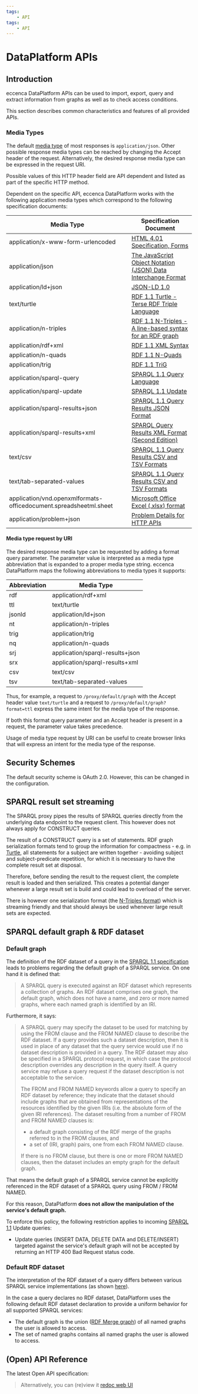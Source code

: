 ```yaml
---
tags:
    - API
tags:
    - API
---
```

# DataPlatform APIs

## Introduction

eccenca DataPlatform APIs can be used to import, export, query and extract information from graphs as well as to check access conditions.

This section describes common characteristics and features of all provided APIs.

### Media Types

The default [media type](https://en.wikipedia.org/wiki/Media_type) of most responses is `application/json`. Other possible response media types can be reached by changing the Accept header of the request. Alternatively, the desired response media type can be expressed in the request URI.

Possible values of this HTTP header field are API dependent and listed as part of the specific HTTP method.

Dependent on the specific API, eccenca DataPlatform works with the following application media types which correspond to the following specification documents:

| Media Type                                                        | Specification Document                                                                                                                                                  |
| ----------------------------------------------------------------- | ----------------------------------------------------------------------------------------------------------------------------------------------------------------------- |
| application/x-www-form-urlencoded                                 | [HTML 4.01 Specification, Forms](https://www.w3.org/TR/html401/interact/forms.html)                                                                                     |
| application/json                                                  | [The JavaScript Object Notation (JSON) Data Interchange Format](https://tools.ietf.org/html/rfc8259)                                                                    |
| application/ld+json                                               | [JSON-LD 1.0](https://www.w3.org/TR/json-ld/)                                                                                                                           |
| text/turtle                                                       | [RDF 1.1 Turtle - Terse RDF Triple Language](https://www.w3.org/TR/turtle/)                                                                                             |
| application/n-triples                                             | [RDF 1.1 N-Triples - A line-based syntax for an RDF graph](https://www.w3.org/TR/n-triples/)                                                                            |
| application/rdf+xml                                               | [RDF 1.1 XML Syntax](http://www.w3.org/TR/rdf-syntax-grammar/)                                                                                                          |
| application/n-quads                                               | [RDF 1.1 N-Quads](https://www.w3.org/TR/n-quads/)                                                                                                                       |
| application/trig                                                  | [RDF 1.1 TriG](https://www.w3.org/TR/trig/)                                                                                                                             |
| application/sparql-query                                          | [SPARQL 1.1 Query Language](https://www.w3.org/TR/sparql11-query/#mediaType)                                                                                            |
| application/sparql-update                                         | [SPARQL 1.1 Update](https://www.w3.org/TR/sparql11-update/#mediaType)                                                                                                   |
| application/sparql-results+json                                   | [SPARQL 1.1 Query Results JSON Format](https://www.w3.org/TR/sparql11-results-json)                                                                                     |
| application/sparql-results+xml                                    | [SPARQL Query Results XML Format (Second Edition)](https://www.w3.org/TR/rdf-sparql-XMLres)                                                                             |
| text/csv                                                          | [SPARQL 1.1 Query Results CSV and TSV Formats](https://www.w3.org/TR/sparql11-results-csv-tsv/)                                                                         |
| text/tab-separated-values                                         | [SPARQL 1.1 Query Results CSV and TSV Formats](https://www.w3.org/TR/sparql11-results-csv-tsv/)                                                                         |
| application/vnd.openxmlformats-officedocument.spreadsheetml.sheet | [Microsoft Office Excel (.xlsx) format](https://blogs.msdn.microsoft.com/vsofficedeveloper/2008/05/08/office-2007-file-format-mime-types-for-http-content-streaming-2/) |
| application/problem+json                                          | [Problem Details for HTTP APIs](https://tools.ietf.org/html/rfc7807)                                                                                                   |

#### Media type request by URI

The desired response media type can be requested by adding a format query parameter. The parameter value is interpreted as a media type abbreviation that is expanded to a proper media type string. eccenca DataPlatform maps the following abbreviations to media types it supports:

| Abbreviation | Media Type                      |
| ------------ | ------------------------------- |
| rdf          | application/rdf+xml             |
| ttl          | text/turtle                     |
| jsonld       | application/ld+json             |
| nt           | application/n-triples           |
| trig         | application/trig                |
| nq           | application/n-quads             |
| srj          | application/sparql-results+json |
| srx          | application/sparql-results+xml  |
| csv          | text/csv                        |
| tsv          | text/tab-separated-values       |

Thus, for example, a request to `/proxy/default/graph` with the Accept header value `text/turtle` and a request to `/proxy/default/graph?format=ttl` express the same intent for the media type of the response.

If both this format query parameter and an Accept header is present in a request, the parameter value takes precedence.

Usage of media type request by URI can be useful to create browser links that will express an intent for the media type of the response.

## Security Schemes

The default security scheme is OAuth 2.0.
However, this can be changed in the configuration.

## SPARQL result set streaming

The SPARQL proxy pipes the results of SPARQL queries directly from the underlying data endpoint to the request client. This however does not always apply for CONSTRUCT queries.

The result of a CONSTRUCT query is a set of statements. RDF graph serialization formats tend to group the information for compactness - e.g. in [Turtle](https://www.w3.org/TR/turtle/), all statements for a subject are written together - avoiding subject and subject-predicate repetition, for which it is necessary to have the complete result set at disposal.

Therefore, before sending the result to the request client, the complete result is loaded and then serialized. This creates a potential danger whenever a large result set is build and could lead to overload of the server.

There is however one serialization format (the [N-Triples format](https://www.w3.org/TR/n-triples/)) which is streaming friendly and that should always be used whenever large result sets are expected.

## SPARQL default graph & RDF dataset

### Default graph

The definition of the RDF dataset of a query in the [SPARQL 1.1 specification](https://www.w3.org/TR/sparql11-query/#rdfDataset) leads to problems regarding the default graph of a SPARQL service. On one hand it is defined that:

> A SPARQL query is executed against an RDF dataset which represents a collection of graphs. An RDF dataset comprises one graph, the default graph, which does not have a name, and zero or more named graphs, where each named graph is identified by an IRI.

Furthermore, it says:

> A SPARQL query may specify the dataset to be used for matching by using the FROM clause and the FROM NAMED clause to describe the RDF dataset. If a query provides such a dataset description, then it is used in place of any dataset that the query service would use if no dataset description is provided in a query. The RDF dataset may also be specified in a SPARQL protocol request, in which case the protocol description overrides any description in the query itself. A query service may refuse a query request if the dataset description is not acceptable to the service.
>
> The FROM and FROM NAMED keywords allow a query to specify an RDF dataset by reference; they indicate that the dataset should include graphs that are obtained from representations of the resources identified by the given IRIs (i.e. the absolute form of the given IRI references). The dataset resulting from a number of FROM and FROM NAMED clauses is:
>
> - a default graph consisting of the RDF merge of the graphs referred to in the FROM clauses, and
> - a set of (IRI, graph) pairs, one from each FROM NAMED clause.
>
> If there is no FROM clause, but there is one or more FROM NAMED clauses, then the dataset includes an empty graph for the default graph.

That means the default graph of a SPARQL service cannot be explicitly referenced in the RDF dataset of a SPARQL query using FROM / FROM NAMED.

For this reason, DataPlatform **does not allow the manipulation of the service's default graph.**

To enforce this policy, the following restriction applies to incoming [SPARQL 1.1](https://www.w3.org/TR/sparql11-update/) Update queries:

- Update queries (INSERT DATA, DELETE DATA and DELETE/INSERT) targeted against the service's default graph will not be accepted by returning an HTTP 400 Bad Request status code.

### Default RDF dataset

The interpretation of the RDF dataset of a query differs between various SPARQL service implementations (as shown [here](http://depressiverobot.com/2015/07/29/sparql-datasets.html)).

In the case a query declares no RDF dataset, DataPlatform uses the following default RDF dataset declaration to provide a uniform behavior for all supported SPARQL services:

- The default graph is the union ([RDF Merge graph](https://www.w3.org/TR/sparql11-query/#sparqlDataset)) of all named graphs the user is allowed to access.
- The set of named graphs contains all named graphs the user is allowed to access.

## (Open) API Reference

The latest Open API specification:
<!-- swagger collection -->
<swagger-ui src="https://releases.eccenca.com/OpenAPI/eccenca-DataPlatform-OpenAPI-Reference-v22.1.json">

> Alternatively, you can (re)view it [redoc web UI](https://redocly.github.io/redoc/?url=https://releases.eccenca.com/OpenAPI/eccenca-DataPlatform-OpenAPI-Reference-v22.1.json)
